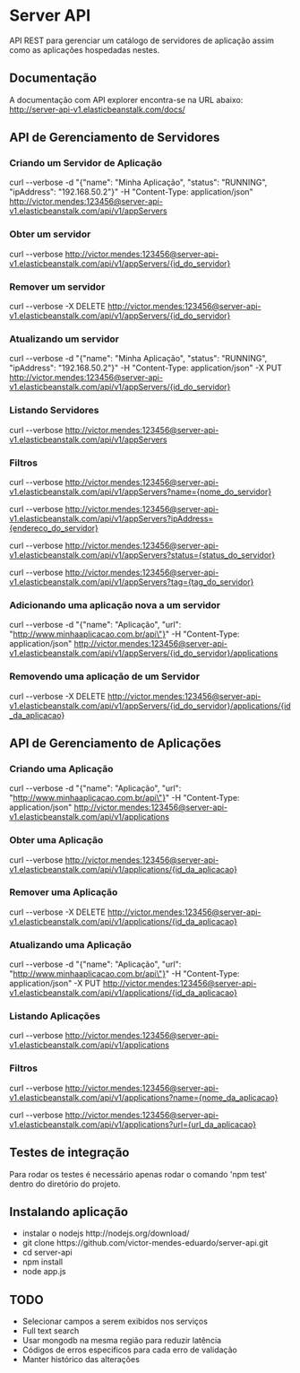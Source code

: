 Server API
============================================================

API REST para gerenciar um catálogo de servidores de aplicação assim como as aplicações hospedadas nestes.

<h2>Documentação</h2>

A documentação com API explorer encontra-se na URL abaixo:
http://server-api-v1.elasticbeanstalk.com/docs/

<h2>API de Gerenciamento de Servidores</h2>

<h3>Criando um Servidor de Aplicação</h3>

curl --verbose -d "{\"name\": \"Minha Aplicação\", \"status\": \"RUNNING\", \"ipAddress\": \"192.168.50.2\"}" -H "Content-Type: application/json" http://victor.mendes:123456@server-api-v1.elasticbeanstalk.com/api/v1/appServers

<h3>Obter um servidor</h3>

curl --verbose http://victor.mendes:123456@server-api-v1.elasticbeanstalk.com/api/v1/appServers/{id_do_servidor}

<h3>Remover um servidor</h3>

curl --verbose -X DELETE http://victor.mendes:123456@server-api-v1.elasticbeanstalk.com/api/v1/appServers/{id_do_servidor}

<h3>Atualizando um servidor</h3>

curl --verbose -d "{\"name\": \"Minha Aplicação\", \"status\": \"RUNNING\", \"ipAddress\": \"192.168.50.2\"}" -H "Content-Type: application/json" -X PUT http://victor.mendes:123456@server-api-v1.elasticbeanstalk.com/api/v1/appServers/{id_do_servidor}

<h3>Listando Servidores</h3> 

curl --verbose http://victor.mendes:123456@server-api-v1.elasticbeanstalk.com/api/v1/appServers

<h3>Filtros</h3>

curl --verbose http://victor.mendes:123456@server-api-v1.elasticbeanstalk.com/api/v1/appServers?name={nome_do_servidor}

curl --verbose http://victor.mendes:123456@server-api-v1.elasticbeanstalk.com/api/v1/appServers?ipAddress={endereco_do_servidor}

curl --verbose http://victor.mendes:123456@server-api-v1.elasticbeanstalk.com/api/v1/appServers?status={status_do_servidor}

curl --verbose http://victor.mendes:123456@server-api-v1.elasticbeanstalk.com/api/v1/appServers?tag={tag_do_servidor}

<h3>Adicionando uma aplicação nova a um servidor </h3>

curl --verbose -d "{\"name\": \"Aplicação\", \"url\": \"http://www.minhaaplicacao.com.br/api\"}" -H "Content-Type: application/json" http://victor.mendes:123456@server-api-v1.elasticbeanstalk.com/api/v1/appServers/{id_do_servidor}/applications

<h3>Removendo uma aplicação de um Servidor</h3> 

curl --verbose -X DELETE http://victor.mendes:123456@server-api-v1.elasticbeanstalk.com/api/v1/appServers/{id_do_servidor}/applications/{id_da_aplicacao}


<h2>API de Gerenciamento de Aplicações</h2>

<h3>Criando uma Aplicação</h3>

curl --verbose -d "{\"name\": \"Aplicação\", \"url\": \"http://www.minhaaplicacao.com.br/api\"}" -H "Content-Type: application/json" http://victor.mendes:123456@server-api-v1.elasticbeanstalk.com/api/v1/applications

<h3>Obter uma Aplicação</h3>

curl --verbose http://victor.mendes:123456@server-api-v1.elasticbeanstalk.com/api/v1/applications/{id_da_aplicacao}

<h3>Remover uma Aplicação</h3>

curl --verbose -X DELETE http://victor.mendes:123456@server-api-v1.elasticbeanstalk.com/api/v1/applications/{id_da_aplicacao}

<h3>Atualizando uma Aplicação</h3>

curl --verbose -d "{\"name\": \"Aplicação\", \"url\": \"http://www.minhaaplicacao.com.br/api\"}" -H "Content-Type: application/json" -X PUT http://victor.mendes:123456@server-api-v1.elasticbeanstalk.com/api/v1/applications/{id_da_aplicacao}

<h3>Listando Aplicações</h3> 

curl --verbose http://victor.mendes:123456@server-api-v1.elasticbeanstalk.com/api/v1/applications

<h3>Filtros</h3>

curl --verbose http://victor.mendes:123456@server-api-v1.elasticbeanstalk.com/api/v1/applications?name={nome_da_aplicacao}

curl --verbose http://victor.mendes:123456@server-api-v1.elasticbeanstalk.com/api/v1/applications?url={url_da_aplicacao}


<h2>Testes de integração</h2>
Para rodar os testes é necessário apenas rodar o comando 'npm test' dentro do diretório do projeto.

<h2>Instalando aplicação</h2>
<ul>
	<li>instalar o nodejs http://nodejs.org/download/</li>
	<li>git clone https://github.com/victor-mendes-eduardo/server-api.git</li>
	<li>cd server-api</li>
	<li>npm install</li>
	<li>node app.js</li>
</ul>

<h2>TODO</h2>
<ul>
	<li>Selecionar campos a serem exibidos nos serviços</li>
	<li>Full text search</li>
	<li>Usar mongodb na mesma região para reduzir latência</li>
	<li>Códigos de erros especificos para cada erro de validação</li>
	<li>Manter histórico das alterações</li>
</ul>